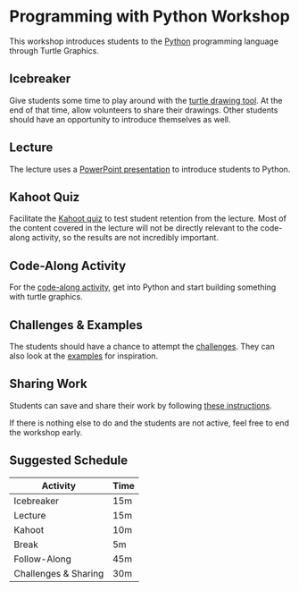# Programming with Python Workshop
This workshop introduces students to the [Python](https://www.python.org/) programming language through Turtle Graphics.

## Icebreaker
Give students some time to play around with the [turtle drawing tool](https://replit.com/@HylandOutreach/Turtle-Drawing). At the end of that time, allow volunteers to share their drawings. Other students should have an opportunity to introduce themselves as well.

## Lecture
The lecture uses a [PowerPoint presentation](ProgrammingWithPython.pptx) to introduce students to Python.

## Kahoot Quiz
Facilitate the [Kahoot quiz](https://create.kahoot.it/share/python-quiz/e5a7b299-5de3-4020-8fb3-ad4bffa9e78f) to test student retention from the lecture. Most of the content covered in the lecture will not be directly relevant to the code-along activity, so the results are not incredibly important.

## Code-Along Activity
For the [code-along activity](TurtleCodeAlong.md), get into Python and start building something with turtle graphics.

## Challenges & Examples
The students should have a chance to attempt the [challenges](TurtleChallenges.md). They can also look at the [examples](TurtleExamples.md) for inspiration.

## Sharing Work
Students can save and share their work by following [these instructions](SharingWork.md).

If there is nothing else to do and the students are not active, feel free to end the workshop early.

## Suggested Schedule

| Activity | Time |
|-|-|
| Icebreaker | 15m |
| Lecture | 15m |
| Kahoot | 10m |
| Break | 5m |
| Follow-Along | 45m |
| Challenges & Sharing | 30m |